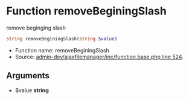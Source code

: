 Function removeBeginingSlash
===========================

remove beginging slash



```php
string removeBeginingSlash(string $value)
```

* Function name: removeBeginingSlash
* Source: [admin-dev/ajaxfilemanager/inc/function.base.php line 524](https://github.com/PrestaShop/PrestaShop/blob/1.5.0.1/admin-dev/ajaxfilemanager/inc/function.base.php#L524).

Arguments
---------

* $value **string**

